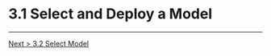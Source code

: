 # 3.1 Select and Deploy a Model

---
[Next > 3.2 Select Model ](https://github.com/xlegend1024/azlab-text-analysis/blob/master/3.AML/2Train.md)
